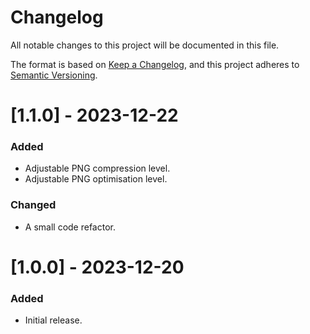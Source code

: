 # Changelog

All notable changes to this project will be documented in this file.

The format is based on [Keep a Changelog](https://keepachangelog.com/en/1.0.0/),
and this project adheres to [Semantic Versioning](https://semver.org/spec/v2.0.0.html).

# [1.1.0] - 2023-12-22

### Added

- Adjustable PNG compression level.
- Adjustable PNG optimisation level.

### Changed

- A small code refactor.

# [1.0.0] - 2023-12-20

### Added

- Initial release.
